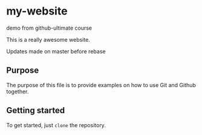 # my-website
demo from github-ultimate course

This is a really awesome website.

Updates made on master before rebase

## Purpose

The purpose of this file is to provide examples
on how to use Git and Github together.

## Getting started

To get started, just `clone` the repository.
